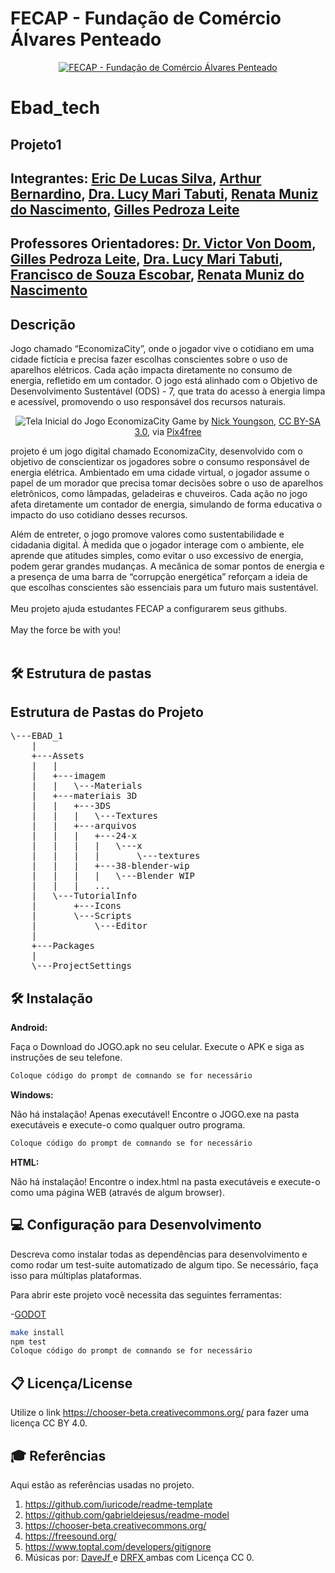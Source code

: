 # FECAP - Fundação de Comércio Álvares Penteado

<p align="center">
<a href= "https://www.fecap.br/"><img src="https://encrypted-tbn0.gstatic.com/images?q=tbn:ANd9GcRhZPrRa89Kma0ZZogxm0pi-tCn_TLKeHGVxywp-LXAFGR3B1DPouAJYHgKZGV0XTEf4AE&usqp=CAU" alt="FECAP - Fundação de Comércio Álvares Penteado" border="0"></a>
</p>

# Ebad_tech

## Projeto1

## Integrantes: <a href="https://www.linkedin.com/in/victorbarq/](https://www.linkedin.com/in/eric-de-lucas-silva-902589265/?originalSubdomain=br)">Eric De Lucas Silva</a>, <a href="https://www.linkedin.com/in/arthur-bernardino-70b651302?utm_source=share&utm_campaign=share_via&utm_content=profile&utm_medium=android_app">Arthur Bernardino</a>, <a href="https://www.linkedin.com/in/victorbarq/">Dra. Lucy Mari Tabuti</a>, <a href="https://www.linkedin.com/in/victorbarq/">Renata Muniz do Nascimento</a>, <a href="https://www.linkedin.com/in/victorbarq/">Gilles Pedroza Leite</a>

## Professores Orientadores: <a href="https://www.linkedin.com/in/victorbarq/">Dr. Victor Von Doom</a>, <a href="https://www.linkedin.com/in/victorbarq/">Gilles Pedroza Leite</a>, <a href="https://www.linkedin.com/in/victorbarq/">Dra. Lucy Mari Tabuti</a>, <a href="https://www.linkedin.com/in/victorbarq/">Francisco de Souza Escobar</a>, <a href="https://www.linkedin.com/in/victorbarq/">Renata Muniz do Nascimento</a>

## Descrição
Jogo chamado “EconomizaCity”, onde o jogador vive o cotidiano em uma cidade fictícia e precisa fazer escolhas conscientes sobre o uso de aparelhos elétricos. Cada ação impacta diretamente no consumo de energia, refletido em um contador. O jogo está alinhado com o Objetivo de Desenvolvimento Sustentável (ODS) - 7, que trata do acesso à energia limpa e acessível, promovendo o uso responsável dos recursos naturais.


<p align="center">
  <img src="https://github.com/user-attachments/assets/88db68e7-2edf-4b25-8b8f-5f3a68314fdc" alt="Tela Inicial do Jogo EconomizaCity" border="0">
  Game by <a href="http://www.nyphotographic.com/">Nick Youngson</a>,
  <a rel="license" href="https://creativecommons.org/licenses/by-sa/3.0/">CC BY-SA 3.0</a>,
  via <a href="http://pix4free.org/">Pix4free</a>
</p>


projeto é um jogo digital chamado EconomizaCity, desenvolvido com o objetivo de conscientizar os jogadores sobre o consumo responsável de energia elétrica. Ambientado em uma cidade virtual, o jogador assume o papel de um morador que precisa tomar decisões sobre o uso de aparelhos eletrônicos, como lâmpadas, geladeiras e chuveiros. Cada ação no jogo afeta diretamente um contador de energia, simulando de forma educativa o impacto do uso cotidiano desses recursos.

Além de entreter, o jogo promove valores como sustentabilidade e cidadania digital. À medida que o jogador interage com o ambiente, ele aprende que atitudes simples, como evitar o uso excessivo de energia, podem gerar grandes mudanças. A mecânica de somar pontos de energia e a presença de uma barra de “corrupção energética” reforçam a ideia de que escolhas conscientes são essenciais para um futuro mais sustentável.
<br><br>
Meu projeto ajuda estudantes FECAP a configurarem seus githubs.
<br><br>
May the force be with you!
<br><br>

## 🛠 Estrutura de pastas

<h2>Estrutura de Pastas do Projeto</h2>
<pre>
\---EBAD_1
    |
    +---Assets
    |   |
    |   +---imagem
    |   |   \---Materials
    |   +---materiais 3D
    |   |   +---3DS
    |   |   |   \---Textures
    |   |   +---arquivos
    |   |   |   +---24-x
    |   |   |   |   \---x
    |   |   |   |       \---textures
    |   |   |   +---38-blender-wip
    |   |   |   |   \---Blender WIP
    |   |   |   ...
    |   \---TutorialInfo
    |       +---Icons
    |       \---Scripts
    |           \---Editor
    |
    +---Packages
    |
    \---ProjectSettings
</pre>



## 🛠 Instalação

<b>Android:</b>

Faça o Download do JOGO.apk no seu celular.
Execute o APK e siga as instruções de seu telefone.

```sh
Coloque código do prompt de comnando se for necessário
```

<b>Windows:</b>

Não há instalação! Apenas executável!
Encontre o JOGO.exe na pasta executáveis e execute-o como qualquer outro programa.

```sh
Coloque código do prompt de comnando se for necessário
```

<b>HTML:</b>

Não há instalação!
Encontre o index.html na pasta executáveis e execute-o como uma página WEB (através de algum browser).

## 💻 Configuração para Desenvolvimento

Descreva como instalar todas as dependências para desenvolvimento e como rodar um test-suite automatizado de algum tipo. Se necessário, faça isso para múltiplas plataformas.

Para abrir este projeto você necessita das seguintes ferramentas:

-<a href="https://godotengine.org/download">GODOT</a>

```sh
make install
npm test
Coloque código do prompt de comnando se for necessário
```

## 📋 Licença/License
Utilize o link <https://chooser-beta.creativecommons.org/> para fazer uma licença CC BY 4.0.

## 🎓 Referências

Aqui estão as referências usadas no projeto.

1. <https://github.com/iuricode/readme-template>
2. <https://github.com/gabrieldejesus/readme-model>
3. <https://chooser-beta.creativecommons.org/>
4. <https://freesound.org/>
5. <https://www.toptal.com/developers/gitignore>
6. Músicas por: <a href="https://freesound.org/people/DaveJf/sounds/616544/"> DaveJf </a> e <a href="https://freesound.org/people/DRFX/sounds/338986/"> DRFX </a> ambas com Licença CC 0.
